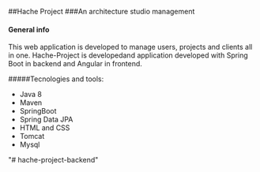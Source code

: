 ##Hache Project
###An architecture studio management
#### General info
This web application is developed to manage users, projects and clients all in one.
Hache-Project is developedand application developed with Spring Boot in backend and Angular in frontend.


#####Tecnologies and tools:
- Java 8
- Maven
- SpringBoot
- Spring Data JPA
- HTML and CSS
- Tomcat
- Mysql

"# hache-project-backend" 
